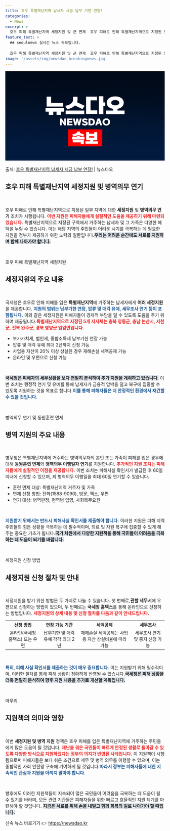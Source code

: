 ```yaml
---
title: 호우 특별재난지역 납세자 세금 납부 기한 연장!
categories:
  - News
excerpt: >
  호우 피해 특별재난지역 세정지원 및 군 면제  호우 피해로 인해 특별재난지역으로 지정된 5개 지자체에 거주하…
feature_text: >
  ## seoulnews 실시간 뉴스 속보입니다.

  호우 피해 특별재난지역 세정지원 및 군 면제  호우 피해로 인해 특별재난지역으로 지정된 5개 지자체에 거주하…
image: '/assets/img/newsdao_breakingnews.jpg'
---
```


![뉴스다오 속보](/assets/img/newsdao_breakingnews.jpg)

<p>출처: <a href="https://newsdao.kr/4860" rel="dofollow">호우 특별재난지역 납세자 세금 납부 연장!</a> | 뉴스다오</p>

<h2 data-ke-size="size26">호우 피해 특별재난지역 세정지원 및 병역의무 연기</h2>
<p data-ke-size="size16">&nbsp;</p>
호우 피해로 인해 특별재난지역으로 지정된 일부 지역에 대한 <b>세정지원</b> 및 <b>병역의무 연기</b> 조치가 시행됩니다. <b><span style="color: #ee2323;">이번 지원은 피해자들에게 실질적인 도움을 제공하기 위해 마련되었습니다.</span></b> 특별재난지역으로 지정된 구역에서 거주하는 납세자 및 그 가족은 다양한 혜택을 누릴 수 있습니다. 이는 해당 지역의 주민들이 어려운 시기를 극복하는 데 필요한 지원을 정부가 제공하기 위한 노력의 일환입니다.<b><span style="background-color: #21538527;">우리는 어려운 순간에도 서로를 지원하며 함께 나아가야 합니다.</span></b>

<p data-ke-size="size16">&nbsp;</p>
호우 피해 특별재난지역 세정지원
<h2 data-ke-size="size26">세정지원의 주요 내용</h2>
<p data-ke-size="size16">&nbsp;</p>
국세청은 호우로 인해 피해를 입은 <b>특별재난지역</b>에 거주하는 납세자에게 <b>여러 세정지원</b>을 제공합니다. <b><span style="color: #1a5490;">지원의 범위는 납부기한 연장, 압류 및 매각 유예, 세무조사 연기 등이 포함됩니다.</span></b> 이와 같은 세정지원은 피해자들이 경제적 부담을 덜 수 있도록 도움을 주기 위하여 제공됩니다.<b><span style="color: #ee2323;">특별재난지역으로 지정된 5개 지자체는 충북 영동군, 충남 논산시, 서천군, 전북 완주군, 경북 영양군 입암면입니다.</span></b> 

<ul>
    <li>부가가치세, 법인세, 종합소득세 납부기한 연장 가능</li>
    <li>압류 및 매각 유예 최대 2년까지 신청 가능</li>
    <li>사업용 자산이 20% 이상 상실된 경우 재해손실 세액공제 가능</li>
    <li>온라인 및 우편으로 신청 가능</li>
</ul>

<p data-ke-size="size16">&nbsp;</p>
<b><span style="background-color: #21538527;">국세청은 피해자의 세무상황을 보다 면밀히 분석하여 추가 지원을 계획하고 있습니다.</span></b> 이번 조치는 행정적 연기 및 유예를 통해 납세자가 금융적 압박을 덜고 복구에 집중할 수 있도록 지원하는 것을 목표로 합니다.<b><span style="color: #1a5490;">이를 통해 피해자들은 더 안정적인 환경에서 재건할 수 있을 것입니다.</span></b>

<p data-ke-size="size16">&nbsp;</p>
병역의무 연기 및 동원훈련 면제
<h2 data-ke-size="size26">병역 지원의 주요 내용</h2>
<p data-ke-size="size16">&nbsp;</p>
병무청은 특별재난지역에 거주하는 병역의무자의 본인 또는 가족이 피해를 입은 경우에 대해 <b>동원훈련 면제</b>와 <b>병역의무 이행일자 연기</b>를 지원합니다. <b><span style="color: #ee2323;">추가적인 지원 조치는 피해자들에게 실질적인 이점을 제공합니다.</span></b> 이번 조치는 피해사실 확인서가 발급된 후 60일 이내에 신청할 수 있으며, 꾀 병역의무 이행일을 최대 60일 연기할 수 있습니다.

<ul>
    <li>훈련 면제 대상: 특별재난지역 거주자 및 가족</li>
    <li>면제 신청 방법: 전화(1588-9090), 방문, 팩스, 우편</li>
    <li>연기 대상: 병역판정, 현역병 입영, 사회복무요원</li>
</ul>

<p data-ke-size="size16">&nbsp;</p>
<b><span style="color: #1a5490;">지원받기 위해서는 반드시 피해사실 확인서를 제출해야 합니다.</span></b> 이러한 지원은 피해 지역 주민들의 힘든 상황을 극복하는 데 필수적이며, 의료 및 자원 복구에 집중할 수 있게 해주는 중요한 기초가 됩니다.<b><span style="background-color: #21538527;">국가 차원에서 다양한 지원책을 통해 국민들이 어려움을 극복하는 데 도움이 되기를 바랍니다.</span></b> 

<p data-ke-size="size16">&nbsp;</p>
세정지원 신청 방법
<h2 data-ke-size="size26">세정지원 신청 절차 및 안내</h2>
<p data-ke-size="size16">&nbsp;</p>
세정지원을 받기 위한 방법은 두 가지로 나눌 수 있습니다. 첫 번째로,<b>관할 세무서</b>에 우편으로 신청하는 방법이 있으며, 두 번째로는 <b>국세청 홈택스</b>를 통해 온라인으로 신청하는 방법입니다. <b><span style="color: #ee2323;">세정지원의 상세 내용 및 신청 절차를 다음과 같이 안내드립니다.</span></b> 

<table>
    <tr>
        <td style="text-align: center; height: 17px;"><b>신청 방법</b></td>
        <td style="text-align: center; height: 17px;"><b>연장 가능 기간</b></td>
        <td style="text-align: center; height: 17px;"><b>세액공제</b></td>
        <td style="text-align: center; height: 17px;"><b>세무조사</b></td>
    </tr>
    <tr>
        <td style="text-align: center; height: 17px;">온라인(국세청 홈택스) 또는 우편</td>
        <td style="text-align: center; height: 17px;">납부기한 및 매각 유예 각각 최대 2년</td>
        <td style="text-align: center; height: 17px;">재해손실 세액공제는 사업용 자산 상실비율에 따라 가능</td>
        <td style="text-align: center; height: 17px;">세무조사 연기 및 중지 신청 가능</td>
    </tr>
</table>

<p data-ke-size="size16">&nbsp;</p>
<b><span style="color: #1a5490;">특히, 피해 사실 확인서를 제출하는 것이 매우 중요합니다.</span></b> 이는 지원받기 위해 필수적이며, 이러한 절차를 통해 피해 상황이 정확하게 반영될 수 있습니다.<b><span style="background-color: #21538527;">국세청은 피해 상황을 더욱 면밀히 분석하여 향후 지원 내용을 추가로 개선할 계획입니다.</span></b>

<p data-ke-size="size16">&nbsp;</p>
마무리
<h2 data-ke-size="size26">지원책의 의미와 영향</h2>
<p data-ke-size="size16">&nbsp;</p>
이번 <b>세정지원 및 병역 지원</b> 정책은 호우 피해를 입은 특별재난지역에 거주하는 주민들에게 많은 도움이 될 것입니다. <b><span style="color: #ee2323;">재난을 겪은 국민들이 빠르게 안정된 생활로 돌아갈 수 있도록 다양한 방식으로 지원하겠다는 정부의 의지가 반영된 사례입니다.</span></b> 이 지원책이 시행됨으로써 피해자들은 보다 쉬운 조건으로 세무 및 병역 의무를 이행할 수 있으며, 이는 종합적인 사회 안전망 구축에 기여하게 될 것입니다.<b><span style="color: #1a5490;">따라서 정부는 피해자들에 대한 지속적인 관심과 지원을 아끼지 말아야 합니다.</span></b> 

<p data-ke-size="size16">&nbsp;</p>
향후에도 이러한 지원책들이 지속되어 많은 국민들이 어려움을 극복하는 데 도움이 될 수 있기를 바라며, 모든 관련 기관들은 피해자들을 위한 빠르고 효율적인 지원 체계를 마련해야 할 것입니다. <b><span style="background-color: #21538527;">지금은 서로를 위해 손을 내밀고 함께 회복의 길로 나아가야 할 때입니다.</span></b> 

신속 뉴스 바로가기 👉 <a href="https://newsdao.kr" rel="dofollow">https://newsdao.kr</a>


